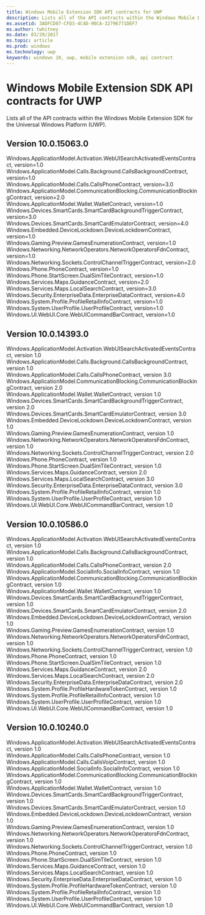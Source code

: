 ```yaml
---
title: Windows Mobile Extension SDK API contracts for UWP
description: Lists all of the API contracts within the Windows Mobile Extension SDK for the Universal Windows Platform.
ms.assetid: 3ADFCD07-CFD3-4C4D-90CA-32796771DEF7
ms.author: twhitney
ms.date: 03/29/2017
ms.topic: article
ms.prod: windows
ms.technology: uwp
keywords: windows 10, uwp, mobile extension sdk, api contract
---
```

# Windows Mobile Extension SDK API contracts for UWP

Lists all of the API contracts within the Windows Mobile Extension SDK for the Universal Windows Platform (UWP).

## Version 10.0.15063.0

Windows.ApplicationModel.Activation.WebUISearchActivatedEventsContract, version=1.0  
Windows.ApplicationModel.Calls.Background.CallsBackgroundContract, version=1.0  
Windows.ApplicationModel.Calls.CallsPhoneContract, version=3.0  
Windows.ApplicationModel.CommunicationBlocking.CommunicationBlockingContract, version=2.0  
Windows.ApplicationModel.Wallet.WalletContract, version=1.0  
Windows.Devices.SmartCards.SmartCardBackgroundTriggerContract, version=3.0  
Windows.Devices.SmartCards.SmartCardEmulatorContract, version=4.0  
Windows.Embedded.DeviceLockdown.DeviceLockdownContract, version=1.0  
Windows.Gaming.Preview.GamesEnumerationContract, version=1.0  
Windows.Networking.NetworkOperators.NetworkOperatorsFdnContract, version=1.0  
Windows.Networking.Sockets.ControlChannelTriggerContract, version=2.0  
Windows.Phone.PhoneContract, version=1.0  
Windows.Phone.StartScreen.DualSimTileContract, version=1.0  
Windows.Services.Maps.GuidanceContract, version=2.0  
Windows.Services.Maps.LocalSearchContract, version=3.0  
Windows.Security.EnterpriseData.EnterpriseDataContract, version=4.0  
Windows.System.Profile.ProfileRetailInfoContract, version=1.0  
Windows.System.UserProfile.UserProfileContract, version=1.0  
Windows.UI.WebUI.Core.WebUICommandBarContract, version=1.0  

## Version 10.0.14393.0

Windows.ApplicationModel.Activation.WebUISearchActivatedEventsContract, version 1.0  
Windows.ApplicationModel.Calls.Background.CallsBackgroundContract, version 1.0  
Windows.ApplicationModel.Calls.CallsPhoneContract, version 3.0  
Windows.ApplicationModel.CommunicationBlocking.CommunicationBlockingContract, version 2.0  
Windows.ApplicationModel.Wallet.WalletContract, version 1.0  
Windows.Devices.SmartCards.SmartCardBackgroundTriggerContract, version 2.0  
Windows.Devices.SmartCards.SmartCardEmulatorContract, version 3.0  
Windows.Embedded.DeviceLockdown.DeviceLockdownContract, version 1.0  
Windows.Gaming.Preview.GamesEnumerationContract, version 1.0  
Windows.Networking.NetworkOperators.NetworkOperatorsFdnContract, version 1.0  
Windows.Networking.Sockets.ControlChannelTriggerContract, version 2.0  
Windows.Phone.PhoneContract, version 1.0  
Windows.Phone.StartScreen.DualSimTileContract, version 1.0  
Windows.Services.Maps.GuidanceContract, version 2.0  
Windows.Services.Maps.LocalSearchContract, version 3.0  
Windows.Security.EnterpriseData.EnterpriseDataContract, version 3.0  
Windows.System.Profile.ProfileRetailInfoContract, version 1.0  
Windows.System.UserProfile.UserProfileContract, version 1.0  
Windows.UI.WebUI.Core.WebUICommandBarContract, version 1.0  

## Version 10.0.10586.0

Windows.ApplicationModel.Activation.WebUISearchActivatedEventsContract, version 1.0  
Windows.ApplicationModel.Calls.Background.CallsBackgroundContract, version 1.0  
Windows.ApplicationModel.Calls.CallsPhoneContract, version 2.0  
Windows.ApplicationModel.SocialInfo.SocialInfoContract, version 1.0  
Windows.ApplicationModel.CommunicationBlocking.CommunicationBlockingContract, version 1.0  
Windows.ApplicationModel.Wallet.WalletContract, version 1.0  
Windows.Devices.SmartCards.SmartCardBackgroundTriggerContract, version 1.0  
Windows.Devices.SmartCards.SmartCardEmulatorContract, version 2.0  
Windows.Embedded.DeviceLockdown.DeviceLockdownContract, version 1.0  
Windows.Gaming.Preview.GamesEnumerationContract, version 1.0  
Windows.Networking.NetworkOperators.NetworkOperatorsFdnContract, version 1.0  
Windows.Networking.Sockets.ControlChannelTriggerContract, version 1.0  
Windows.Phone.PhoneContract, version 1.0  
Windows.Phone.StartScreen.DualSimTileContract, version 1.0  
Windows.Services.Maps.GuidanceContract, version 2.0  
Windows.Services.Maps.LocalSearchContract, version 2.0  
Windows.Security.EnterpriseData.EnterpriseDataContract, version 2.0  
Windows.System.Profile.ProfileHardwareTokenContract, version 1.0  
Windows.System.Profile.ProfileRetailInfoContract, version 1.0  
Windows.System.UserProfile.UserProfileContract, version 1.0  
Windows.UI.WebUI.Core.WebUICommandBarContract, version 1.0  

## Version 10.0.10240.0

Windows.ApplicationModel.Activation.WebUISearchActivatedEventsContract, version 1.0  
Windows.ApplicationModel.Calls.CallsPhoneContract, version 1.0  
Windows.ApplicationModel.Calls.CallsVoipContract, version 1.0  
Windows.ApplicationModel.SocialInfo.SocialInfoContract, version 1.0  
Windows.ApplicationModel.CommunicationBlocking.CommunicationBlockingContract, version 1.0  
Windows.ApplicationModel.Wallet.WalletContract, version 1.0  
Windows.Devices.SmartCards.SmartCardBackgroundTriggerContract, version 1.0  
Windows.Devices.SmartCards.SmartCardEmulatorContract, version 1.0  
Windows.Embedded.DeviceLockdown.DeviceLockdownContract, version 1.0  
Windows.Gaming.Preview.GamesEnumerationContract, version 1.0  
Windows.Networking.NetworkOperators.NetworkOperatorsFdnContract, version 1.0  
Windows.Networking.Sockets.ControlChannelTriggerContract, version 1.0  
Windows.Phone.PhoneContract, version 1.0  
Windows.Phone.StartScreen.DualSimTileContract, version 1.0  
Windows.Services.Maps.GuidanceContract, version 1.0  
Windows.Services.Maps.LocalSearchContract, version 1.0  
Windows.Security.EnterpriseData.EnterpriseDataContract, version 1.0  
Windows.System.Profile.ProfileHardwareTokenContract, version 1.0  
Windows.System.Profile.ProfileRetailInfoContract, version 1.0  
Windows.System.UserProfile.UserProfileContract, version 1.0  
Windows.UI.WebUI.Core.WebUICommandBarContract, version 1.0  
